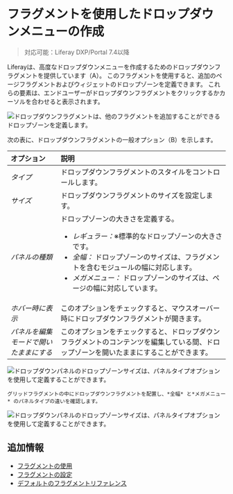 # フラグメントを使用したドロップダウンメニューの作成

> 対応可能：Liferay DXP/Portal 7.4以降

Liferayは、高度なドロップダウンメニューを作成するためのドロップダウンフラグメントを提供しています（A）。 このフラグメントを使用すると、追加のページフラグメントおよびウィジェットのドロップゾーンを定義できます。 これらの要素は、エンドユーザーがドロップダウンフラグメントをクリックするかカーソルを合わせると表示されます。

![ドロップダウンフラグメントは、他のフラグメントを追加することができるドロップゾーンを定義します。](./creating-dropdown-menus-with-fragments/images/01.png)

次の表に、ドロップダウンフラグメントの一般オプション（B）を示します。

| オプション                | 説明                                                                   |
|:-------------------- |:-------------------------------------------------------------------- |
| *タイプ*                | ドロップダウンフラグメントのスタイルをコントロールします。                                        |
| *サイズ*                | ドロップダウンフラグメントのサイズを設定します。                                             |
| *パネルの種類*             | ドロップゾーンの大きさを定義する。</br><ul><li>*レギュラー：*※標準的なドロップゾーンの大きさです。</li><li>*全幅：* ドロップゾーンのサイズは、フラグメントを含むモジュールの幅に対応します。</li><li>*メガメニュー：* ドロップゾーンのサイズは、ページの幅に対応しています。</li></ul>                      |
| *ホバー時に表示*            | このオプションをチェックすると、マウスオーバー時にドロップダウンフラグメントが開きます。                         |
| *パネルを編集モードで開いたままにする* | このオプションをチェックすると、ドロップダウンフラグメントのコンテンツを編集している間、ドロップゾーンを開いたままにすることができます。 |

![ドロップダウンパネルのドロップゾーンサイズは、パネルタイプオプションを使用して定義することができます。](./creating-dropdown-menus-with-fragments/images/02.png)

```{tip}
グリッドフラグメントの中にドロップダウンフラグメントを配置し、*全幅* と*メガメニュー* のパネルタイプの違いを確認します。
```

![ドロップダウンパネルのドロップゾーンサイズは、パネルタイプオプションを使用して定義することができます。](./creating-dropdown-menus-with-fragments/images/03.gif)

## 追加情報

* [フラグメントの使用](../using-fragments.md)
* [フラグメントの設定](./configuring-fragments.md)
* [デフォルトのフラグメントリファレンス](./default-fragments-reference.md)
